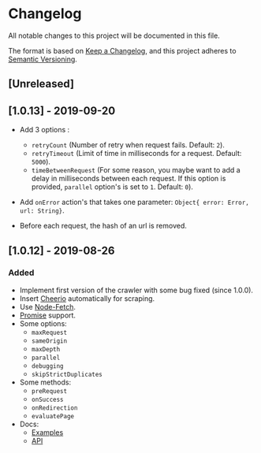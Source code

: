 # Changelog
All notable changes to this project will be documented in this file.

The format is based on [Keep a Changelog](https://keepachangelog.com/en/1.0.0/),
and this project adheres to [Semantic Versioning](https://semver.org/spec/v2.0.0.html).

## [Unreleased]

## [1.0.13] - 2019-09-20

* Add 3 options :
  - `retryCount` (Number of retry when request fails. Default: `2`).
  - `retryTimeout` (Limit of time in milliseconds for a request. Default: `5000`).
  - `timeBetweenRequest` (For some reason, you maybe want to add a delay in milliseconds between each request. If this option is provided, `parallel` option's is set to `1`. Default: `0`).

* Add `onError` action's that takes one parameter: `Object{ error: Error, url: String}`.
* Before each request, the hash of an url is removed.

## [1.0.12] - 2019-08-26

### Added
* Implement first version of the crawler with some bug fixed (since 1.0.0).
* Insert [Cheerio](https://cheerio.js.org/) automatically for scraping.
* Use [Node-Fetch](https://www.npmjs.com/package/node-fetch).
* [Promise](https://developer.mozilla.org/en-US/docs/Web/JavaScript/Reference/Global_Objects/Promise) support.
* Some options:
  - `maxRequest`
  - `sameOrigin`
  - `maxDepth`
  - `parallel`
  - `debugging`
  - `skipStrictDuplicates`
* Some methods:
  - `preRequest`
  - `onSuccess`
  - `onRedirection`
  - `evaluatePage`
* Docs:
  - [Examples](https://github.com/viclafouch/Fetch-Crawler/tree/master/examples)
  - [API](https://github.com/viclafouch/Fetch-Crawler/blob/master/docs/API.md)




